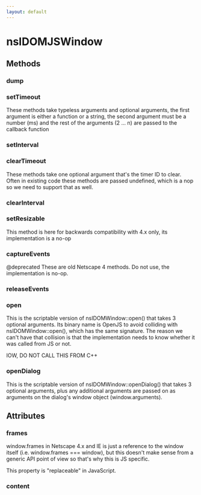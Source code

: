 ```yaml
---
layout: default
---
```


# nsIDOMJSWindow #

## Methods ##

### dump ###

### setTimeout ###

These methods take typeless arguments and optional arguments, the
first argument is either a function or a string, the second
argument must be a number (ms) and the rest of the arguments (2
... n) are passed to the callback function


### setInterval ###

### clearTimeout ###

These methods take one optional argument that's the timer ID to
clear. Often in existing code these methods are passed undefined,
which is a nop so we need to support that as well.


### clearInterval ###

### setResizable ###

This method is here for backwards compatibility with 4.x only,
its implementation is a no-op


### captureEvents ###

@deprecated These are old Netscape 4 methods. Do not use,
            the implementation is no-op.


### releaseEvents ###

### open ###

This is the scriptable version of nsIDOMWindow::open()
that takes 3 optional arguments. Its binary name is OpenJS to
avoid colliding with nsIDOMWindow::open(), which has the
same signature. The reason we can't have that collision is that
the implementation needs to know whether it was called from JS or
not.

IOW, DO NOT CALL THIS FROM C++


### openDialog ###

This is the scriptable version of
nsIDOMWindow::openDialog() that takes 3 optional
arguments, plus any additional arguments are passed on as
arguments on the dialog's window object (window.arguments).


## Attributes ##

### frames ###

window.frames in Netscape 4.x and IE is just a reference to the
window itself (i.e. window.frames === window), but this doesn't
make sense from a generic API point of view so that's why this is
JS specific.

This property is "replaceable" in JavaScript.


### content ###
